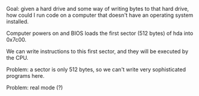 Goal: given a hard drive and some way of writing bytes to that hard drive, how
could I run code on a computer that doesn't have an operating system installed.

Computer powers on and BIOS loads the first sector (512 bytes) of hda into
0x7c00. 

We can write instructions to this first sector, and they will be executed by the
CPU.

Problem: a sector is only 512 bytes, so we can't write very sophisticated
programs here.

Problem: real mode (?)